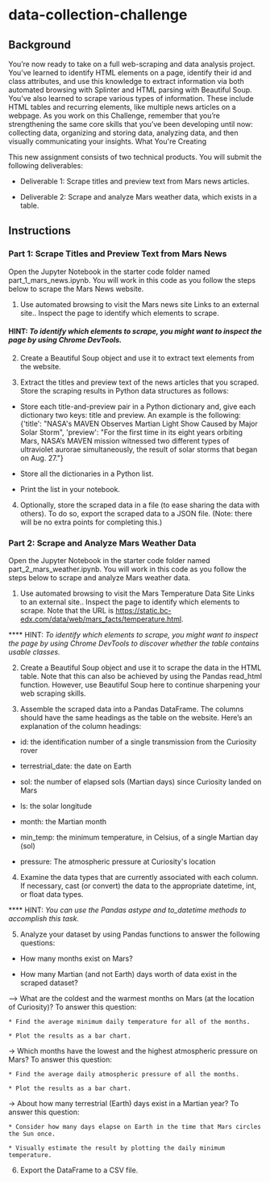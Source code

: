 # data-collection-challenge

## Background

You’re now ready to take on a full web-scraping and data analysis project. You’ve learned to identify HTML elements on a page, identify their id and class attributes, and use this knowledge to extract information via both automated browsing with Splinter and HTML parsing with Beautiful Soup. You’ve also learned to scrape various types of information. These include HTML tables and recurring elements, like multiple news articles on a webpage.
As you work on this Challenge, remember that you’re strengthening the same core skills that you’ve been developing until now: collecting data, organizing and storing data, analyzing data, and then visually communicating your insights.
What You're Creating

This new assignment consists of two technical products. You will submit the following deliverables:

  * Deliverable 1: Scrape titles and preview text from Mars news articles.

  * Deliverable 2: Scrape and analyze Mars weather data, which exists in a table.

## Instructions

### Part 1: Scrape Titles and Preview Text from Mars News

Open the Jupyter Notebook in the starter code folder named part_1_mars_news.ipynb. You will work in this code as you follow the steps below to scrape the Mars News website.

 1. Use automated browsing to visit the Mars news site Links to an external site.. Inspect the page to identify which elements to scrape.

#### HINT: *To identify which elements to scrape, you might want to inspect the page by using Chrome DevTools.*

 2. Create a Beautiful Soup object and use it to extract text elements from the website.

 3. Extract the titles and preview text of the news articles that you scraped. Store the scraping results in Python data structures as follows:

   * Store each title-and-preview pair in a Python dictionary and, give each dictionary two keys: title and preview. An example is the following:
{'title': "NASA's MAVEN Observes Martian Light Show Caused by Major Solar Storm", 
 'preview': "For the first time in its eight years orbiting Mars, NASA’s MAVEN mission witnessed two different types of ultraviolet aurorae simultaneously, the result of solar storms that began on Aug. 27."}

  * Store all the dictionaries in a Python list.

  * Print the list in your notebook.

 4. Optionally, store the scraped data in a file (to ease sharing the data with others). To do so, export the scraped data to a JSON file. (Note: there will be no extra points for completing this.)

### Part 2: Scrape and Analyze Mars Weather Data

Open the Jupyter Notebook in the starter code folder named part_2_mars_weather.ipynb. You will work in this code as you follow the steps below to scrape and analyze Mars weather data.

 1. Use automated browsing to visit the Mars Temperature Data Site Links to an external site.. Inspect the page to identify which elements to scrape. Note that the URL is https://static.bc-edx.com/data/web/mars_facts/temperature.html.

**** HINT: *To identify which elements to scrape, you might want to inspect the page by using Chrome DevTools to discover whether the table contains usable classes.*

 2. Create a Beautiful Soup object and use it to scrape the data in the HTML table. Note that this can also be achieved by using the Pandas read_html function. However, use Beautiful Soup here to continue sharpening your web scraping skills.

 3. Assemble the scraped data into a Pandas DataFrame. The columns should have the same headings as the table on the website. Here’s an explanation of the column headings:
  
  * id: the identification number of a single transmission from the Curiosity rover

  * terrestrial_date: the date on Earth

  * sol: the number of elapsed sols (Martian days) since Curiosity landed on Mars

  * ls: the solar longitude

  * month: the Martian month
 
  * min_temp: the minimum temperature, in Celsius, of a single Martian day (sol)

  * pressure: The atmospheric pressure at Curiosity's location

 4. Examine the data types that are currently associated with each column. If necessary, cast (or convert) the data to the appropriate datetime, int, or float data types.
 
**** HINT: *You can use the Pandas astype and to_datetime methods to accomplish this task.*

 5. Analyze your dataset by using Pandas functions to answer the following questions:

  * How many months exist on Mars?

  * How many Martian (and not Earth) days worth of data exist in the scraped dataset?

  --> What are the coldest and the warmest months on Mars (at the location of Curiosity)? To answer this question:

    * Find the average minimum daily temperature for all of the months.

    * Plot the results as a bar chart.

  -> Which months have the lowest and the highest atmospheric pressure on Mars? To answer this question:

    * Find the average daily atmospheric pressure of all the months.

    * Plot the results as a bar chart.

  -> About how many terrestrial (Earth) days exist in a Martian year? To answer this question:

    * Consider how many days elapse on Earth in the time that Mars circles the Sun once.

    * Visually estimate the result by plotting the daily minimum temperature.

 6. Export the DataFrame to a CSV file.

